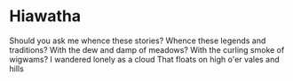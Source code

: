 Hiawatha
========

Should you ask me whence these stories?
Whence these legends and traditions?
With the dew and damp of meadows?
With the curling smoke of wigwams?
I wandered lonely as a cloud
That floats on high o'er vales and hills